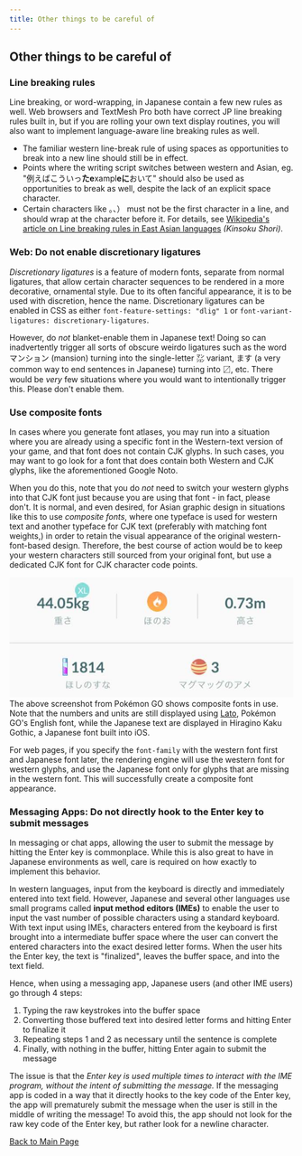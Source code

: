 ```yaml
---
title: Other things to be careful of
---
```


## Other things to be careful of

### Line breaking rules
Line breaking, or word-wrapping, in Japanese contain a few new rules as well. Web browsers and TextMesh Pro both have correct JP line breaking rules built in, but if you are rolling your own text display routines, you will also want to implement language-aware line breaking rules as well.

* The familiar western line-break rule of using spaces as opportunities to break into a new line should still be in effect.
* Points where the writing script switches between western and Asian, eg. "例えばこういっ**たe**xampl**eに**おいて" should also be used as opportunities to break as well, despite the lack of an explicit space character. 
* Certain characters like 。、） must not be the first character in a line, and should wrap at the character before it. For details, see [Wikipedia's article on Line breaking rules in East Asian languages](https://en.wikipedia.org/wiki/Line_breaking_rules_in_East_Asian_languages) *(Kinsoku Shori)*.


### Web: Do not enable discretionary ligatures
*Discretionary ligatures* is a feature of modern fonts, separate from normal ligatures, that allow certain character sequences to be rendered in a more decorative, ornamental style. Due to its often fanciful appearance, it is to be used with discretion, hence the name. Discretionary ligatures can be enabled in CSS as either `font-feature-settings: "dlig" 1` or `font-variant-ligatures: discretionary-ligatures`.

However, do *not* blanket-enable them in Japanese text! Doing so can inadvertently trigger all sorts of obscure weirdo ligatures such as the word <span xml:lang="ja" lang="ja">マンション</span> (mansion) turning into the single-letter <span xml:lang="ja" lang="ja">㍇</span> variant, <span xml:lang="ja" lang="ja">ます</span> (a very common way to end sentences in Japanese) turning into <span xml:lang="ja" lang="ja">〼</span>, etc. There would be *very* few situations where you would want to intentionally trigger this. Please don't enable them.


### Use composite fonts

In cases where you generate font atlases, you may run into a situation where you are already using a specific font in the Western-text version of your game, and that font does not contain CJK glyphs. In such cases, you may want to go look for a font that does contain both Western and CJK glyphs, like the aforementioned Google Noto. 

When you do this, note that you do *not* need to switch your western glyphs into that CJK font just because you are using that font - in fact, please don't. It is normal, and even desired, for Asian graphic design in situations like this to use *composite fonts*, where one typeface is used for western text and another typeface for CJK text (preferably with matching font weights,) in order to retain the visual appearance of the original western-font-based design. Therefore, the best course of action would be to keep your western characters still sourced from your original font, but use a dedicated CJK font for CJK character code points. 

![Screenshot from Pokémon GO demonstrating composite fonts](img/pokemongo.jpg "Screenshot from Pokémon GO demonstrating composite fonts.")
The above screenshot from Pokémon GO shows composite fonts in use. Note that the numbers and units are still displayed using [Lato](https://fonts.google.com/specimen/Lato), Pokémon GO's English font, while the Japanese text are displayed in Hiragino Kaku Gothic, a Japanese font built into iOS.

For web pages, if you specify the `font-family` with the western font first and Japanese font later, the rendering engine will use the western font for western glyphs, and use the Japanese font only for glyphs that are missing in the western font. This will successfully create a composite font appearance.


### Messaging Apps: Do not directly hook to the Enter key to submit messages

In messaging or chat apps, allowing the user to submit the message by hitting the Enter key is commonplace. While this is also great to have in Japanese environments as well, care is required on how exactly to implement this behavior.

In western languages, input from the keyboard is directly and immediately entered into text field. However, Japanese and several other languages use small programs called **input method editors (IMEs)** to enable the user to input the vast number of possible characters using a standard keyboard. With text input using IMEs, characters entered from the keyboard is first brought into a intermediate buffer space where the user can convert the entered characters into the exact desired letter forms. When the user hits the Enter key, the text is "finalized", leaves the buffer space, and into the text field. 

Hence, when using a messaging app, Japanese users (and other IME users) go through 4 steps: 

 1) Typing the raw keystrokes into the buffer space
 2) Converting those buffered text into desired letter forms and hitting Enter to finalize it
 3) Repeating steps 1 and 2 as necessary until the sentence is complete
 4) Finally, with nothing in the buffer, hitting Enter again to submit the message

The issue is that the *Enter key is used multiple times to interact with the IME program, without the intent of submitting the message.* If the messaging app is coded in a way that it directly hooks to the key code of the Enter key, the app will prematurely submit the message when the user is still in the middle of writing the message! To avoid this, the app should not look for the raw key code of the Enter key, but rather look for a newline character.

[Back to Main Page](index.html)

